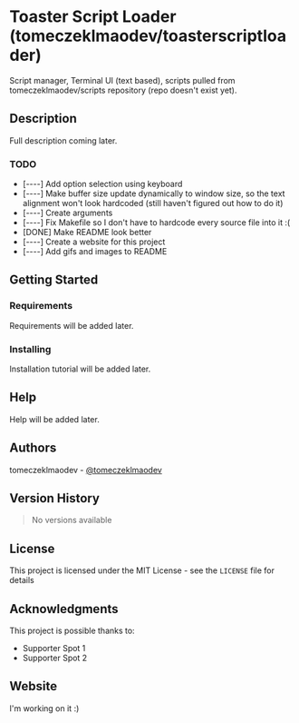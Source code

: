 # Toaster Script Loader (tomeczeklmaodev/toasterscriptloader)

Script manager, Terminal UI (text based), scripts pulled from tomeczeklmaodev/scripts repository (repo doesn't exist yet).

## Description

Full description coming later.

### TODO
* [----] Add option selection using keyboard
* [----] Make buffer size update dynamically to window size, so the text alignment won't look hardcoded (still haven't figured out how to do it)
* [----] Create arguments
* [----] Fix Makefile so I don't have to hardcode every source file into it :(
* [DONE] Make README look better
* [----] Create a website for this project
* [----] Add gifs and images to README

## Getting Started

### Requirements

Requirements will be added later.

### Installing

Installation tutorial will be added later.

## Help

Help will be added later.

## Authors

tomeczeklmaodev - [@tomeczeklmaodev](https://twitter.com/tomeczeklmaodev)

## Version History

> No versions available

## License

This project is licensed under the MIT License - see the `LICENSE` file for details

## Acknowledgments

This project is possible thanks to:
* Supporter Spot 1
* Supporter Spot 2

## Website

I'm working on it :)